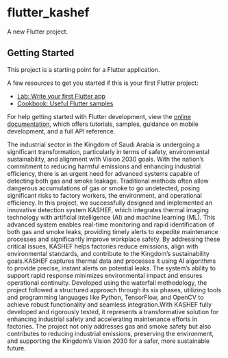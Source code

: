 # flutter_kashef

A new Flutter project.

## Getting Started

This project is a starting point for a Flutter application.

A few resources to get you started if this is your first Flutter project:

- [Lab: Write your first Flutter app](https://docs.flutter.dev/get-started/codelab)
- [Cookbook: Useful Flutter samples](https://docs.flutter.dev/cookbook)

For help getting started with Flutter development, view the
[online documentation](https://docs.flutter.dev/), which offers tutorials,
samples, guidance on mobile development, and a full API reference.

The industrial sector in the Kingdom of Saudi Arabia is undergoing a significant
transformation, particularly in terms of safety, environmental sustainability, and
alignment with Vision 2030 goals. With the nation’s commitment to reducing
harmful emissions and enhancing industrial efficiency, there is an urgent need for
advanced systems capable of detecting both gas and smoke leakage. Traditional
methods often allow dangerous accumulations of gas or smoke to go undetected,
posing significant risks to factory workers, the environment, and operational efficiency. In this project, we successfully designed and implemented an innovative
detection system KASHEF, which integrates thermal imaging technology with
artificial intelligence (AI) and machine learning (ML). This advanced system enables real-time monitoring and rapid identification of both gas and smoke leaks,
providing timely alerts to expedite maintenance processes and significantly improve workplace safety. By addressing these critical issues, KASHEF helps factories reduce emissions, align with environmental standards, and contribute to the
Kingdom’s sustainability goals.KASHEF captures thermal data and processes it
using AI algorithms to provide precise, instant alerts on potential leaks. The
system’s ability to support rapid response minimizes environmental impact and
ensures operational continuity. Developed using the waterfall methodology, the
project followed a structured approach through its six phases, utilizing tools and
programming languages like Python, TensorFlow, and OpenCV to achieve robust functionality and seamless integration.With KASHEF fully developed and
rigorously tested, it represents a transformative solution for enhancing industrial
safety and accelerating maintenance efforts in factories. The project not only
addresses gas and smoke safety but also contributes to reducing industrial emissions, preserving the environment, and supporting the Kingdom’s Vision 2030 for
a safer, more sustainable future.
